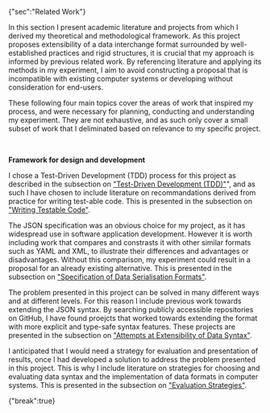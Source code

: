 {"sec":"Related Work"}

In this section I present academic literature and projects from which I derived my theoretical and methodological framework. As this project proposes extensibility of a data interchange format surrounded by well-established practices and rigid structures, it is crucial that my approach is informed by previous related work. By referencing literature and applying its methods in my experiment, I aim to avoid constructing a proposal that is incompatible with existing computer systems or developing without consideration for end-users.

These following four main topics cover the areas of work that inspired my process, and were necessary for planning, conducting and understanding my experiment. They are not exhaustive, and as such only cover a small subset of work that I deliminated based on relevance to my specific project.

<br>

**Framework for design and development**

I chose a Test-Driven Development (TDD) process for this project as described in the subsection on ["Test-Driven Development (TDD)"](#test-drivendevelopment(tdd))", and as such I have chosen to include literature on recommandations derived from practice for writing test-able code. This is presented in the subsection on ["Writing Testable Code"](#writingtestablecode).

The JSON specification was an obvious choice for my project, as it has widespread use in software application development. However it is worth including work that compares and constrasts it with other similar formats such as YAML and XML, to illustrate their differences and advantages or disadvantages. Without this comparison, my experiment could result in a proposal for an already existing alternative. This is presented in the subsection on ["Specification of Data Serialisation Formats"](#specificationofdataserialisationformats).

The problem presented in this project can be solved in many different ways and at different levels. For this reason I include previous work towards extending the JSON syntax. By searching publicly accessible repositories on GitHub, I have found proejcts that worked towards extending the format with more explicit and type-safe syntax features. These projects are presented in the subsection on ["Attempts at Extensibility of Data Syntax"](#attemptsatextensibilityofdatasyntax).

I anticipated that I would need a strategy for evaluation and presentation of results, once I had developed a solution to address the problem presented in this project. This is why I include literature on strategies for choosing and evaluating data syntax and the implementation of data formats in computer systems. This is presented in the subsection on ["Evaluation Strategies"](#evaluationstrategies).

{"break":true}
